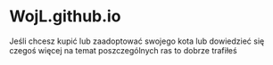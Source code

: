 # WojL.github.io
Jeśli chcesz kupić lub zaadoptować swojego kota lub dowiedzieć się czegoś więcej na temat poszczególnych ras to dobrze trafiłeś

